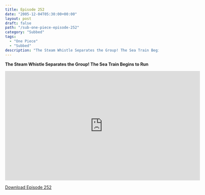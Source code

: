 ```yaml
---
title: Episode 252
date: "2005-12-04T05:30:00+00:00"
layout: post
draft: false
path: "/sub-one-piece-episode-252"
category: "Subbed"
tags:
  - "One Piece"
  - "Subbed"
description: "The Steam Whistle Separates the Group! The Sea Train Begins to Run"
---
```


**The Steam Whistle Separates the Group! The Sea Train Begins to Run**

<iframe width="640" height="360" src="https://www.rapidvideo.com/e/FXQH9NN91M" frameborder="0" marginwidth=0 marginheight=0 scrolling=no allowfullscreen></iframe>

<a href="http://ouo.io/qs/eCodkFEQ?s=https://rapidvid.to/d/https://www.rapidvideo.com/e/FXQH9NN91M">Download Episode 252</a>
